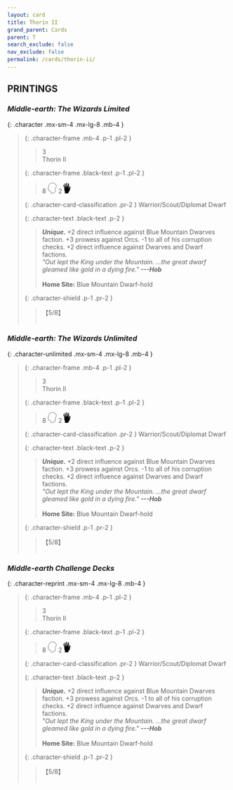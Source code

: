 ```yaml
---
layout: card
title: Thorin II
grand_parent: Cards
parent: T
search_exclude: false
nav_exclude: false
permalink: /cards/thorin-ii/
---
```


## PRINTINGS


### _Middle-earth: The Wizards Limited_

{: .character .mx-sm-4 .mx-lg-8 .mb-4 }
> {: .character-frame .mb-4 .p-1 .pl-2 }
> > <div class="card-mp">3</div>
> > <div class="character-card-name">Thorin II</div>
>
> {: .character-frame .black-text .p-1 .pl-2 }
> > 8 ![](/assets/images/mind.svg) 2![](/assets/images/di.svg)
>
> {: .character-card-classification .pr-2 }
> Warrior/Scout/Diplomat Dwarf
>
> {: .character-text .black-text .p-2 }
> > _**Unique.**_ +2 direct influence against Blue Mountain Dwarves faction. +3 prowess against Orcs. -1 to all of his corruption checks. +2 direct influence against Dwarves and Dwarf factions. <br>_"Out lept the King under the Mountain. ...the great dwarf gleamed like gold in a dying fire."_ ***---&NoBreak;Hob***  <br><br>**Home Site:** Blue Mountain Dwarf-hold 
>
> {: .character-shield .p-1 .pr-2 }
> > <div class="card-shield">【5/8】</div>
> > <div class="card-corruption">&nbsp;</div>

### _Middle-earth: The Wizards Unlimited_

{: .character-unlimited .mx-sm-4 .mx-lg-8 .mb-4 }
> {: .character-frame .mb-4 .p-1 .pl-2 }
> > <div class="card-mp">3</div>
> > <div class="character-card-name">Thorin II</div>
>
> {: .character-frame .black-text .p-1 .pl-2 }
> > 8 ![](/assets/images/mind.svg) 2![](/assets/images/di.svg)
>
> {: .character-card-classification .pr-2 }
> Warrior/Scout/Diplomat Dwarf
>
> {: .character-text .black-text .p-2 }
> > _**Unique.**_ +2 direct influence against Blue Mountain Dwarves faction. +3 prowess against Orcs. -1 to all of his corruption checks. +2 direct influence against Dwarves and Dwarf factions. <br>_"Out lept the King under the Mountain. ...the great dwarf gleamed like gold in a dying fire."_ ***---&NoBreak;Hob***  <br><br>**Home Site:** Blue Mountain Dwarf-hold 
>
> {: .character-shield .p-1 .pr-2 }
> > <div class="card-shield">【5/8】</div>
> > <div class="card-corruption">&nbsp;</div>

### _Middle-earth Challenge Decks_

{: .character-reprint .mx-sm-4 .mx-lg-8 .mb-4 }
> {: .character-frame .mb-4 .p-1 .pl-2 }
> > <div class="card-mp">3</div>
> > <div class="character-card-name">Thorin II</div>
>
> {: .character-frame .black-text .p-1 .pl-2 }
> > 8 ![](/assets/images/mind.svg) 2![](/assets/images/di.svg)
>
> {: .character-card-classification .pr-2 }
> Warrior/Scout/Diplomat Dwarf
>
> {: .character-text .black-text .p-2 }
> > _**Unique.**_ +2 direct influence against Blue Mountain Dwarves faction. +3 prowess against Orcs. -1 to all of his corruption checks. +2 direct influence against Dwarves and Dwarf factions. <br>_"Out lept the King under the Mountain. ...the great dwarf gleamed like gold in a dying fire."_ ***---&NoBreak;Hob***  <br><br>**Home Site:** Blue Mountain Dwarf-hold 
>
> {: .character-shield .p-1 .pr-2 }
> > <div class="card-shield">【5/8】</div>
> > <div class="card-corruption">&nbsp;</div>
